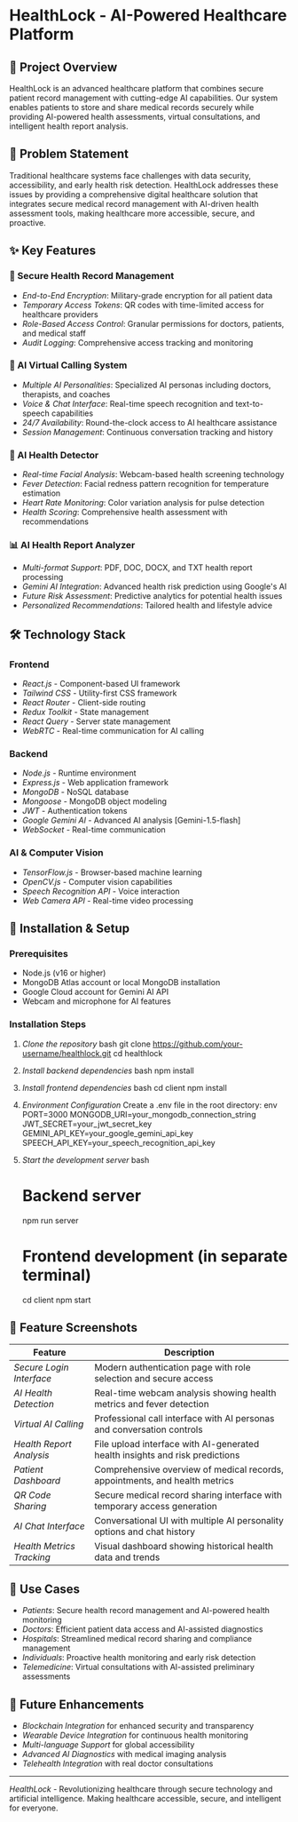 # HealthLock - AI-Powered Healthcare Platform

## 📖 Project Overview

HealthLock is an advanced healthcare platform that combines secure patient record management with cutting-edge AI capabilities. Our system enables patients to store and share medical records securely while providing AI-powered health assessments, virtual consultations, and intelligent health report analysis.

## 🎯 Problem Statement

Traditional healthcare systems face challenges with data security, accessibility, and early health risk detection. HealthLock addresses these issues by providing a comprehensive digital healthcare solution that integrates secure medical record management with AI-driven health assessment tools, making healthcare more accessible, secure, and proactive.

## ✨ Key Features

### 🔐 Secure Health Record Management
- *End-to-End Encryption*: Military-grade encryption for all patient data
- *Temporary Access Tokens*: QR codes with time-limited access for healthcare providers
- *Role-Based Access Control*: Granular permissions for doctors, patients, and medical staff
- *Audit Logging*: Comprehensive access tracking and monitoring

### 🤖 AI Virtual Calling System
- *Multiple AI Personalities*: Specialized AI personas including doctors, therapists, and coaches
- *Voice & Chat Interface*: Real-time speech recognition and text-to-speech capabilities
- *24/7 Availability*: Round-the-clock access to AI healthcare assistance
- *Session Management*: Continuous conversation tracking and history

### 🏥 AI Health Detector
- *Real-time Facial Analysis*: Webcam-based health screening technology
- *Fever Detection*: Facial redness pattern recognition for temperature estimation
- *Heart Rate Monitoring*: Color variation analysis for pulse detection
- *Health Scoring*: Comprehensive health assessment with recommendations

### 📊 AI Health Report Analyzer
- *Multi-format Support*: PDF, DOC, DOCX, and TXT health report processing
- *Gemini AI Integration*: Advanced health risk prediction using Google's AI
- *Future Risk Assessment*: Predictive analytics for potential health issues
- *Personalized Recommendations*: Tailored health and lifestyle advice

## 🛠 Technology Stack

### Frontend
- *React.js* - Component-based UI framework
- *Tailwind CSS* - Utility-first CSS framework
- *React Router* - Client-side routing
- *Redux Toolkit* - State management
- *React Query* - Server state management
- *WebRTC* - Real-time communication for AI calling

### Backend
- *Node.js* - Runtime environment
- *Express.js* - Web application framework
- *MongoDB* - NoSQL database
- *Mongoose* - MongoDB object modeling
- *JWT* - Authentication tokens
- *Google Gemini AI* - Advanced AI analysis [Gemini-1.5-flash]
- *WebSocket* - Real-time communication

### AI & Computer Vision
- *TensorFlow.js* - Browser-based machine learning
- *OpenCV.js* - Computer vision capabilities
- *Speech Recognition API* - Voice interaction
- *Web Camera API* - Real-time video processing

## 🚀 Installation & Setup

### Prerequisites
- Node.js (v16 or higher)
- MongoDB Atlas account or local MongoDB installation
- Google Cloud account for Gemini AI API
- Webcam and microphone for AI features

### Installation Steps

1. *Clone the repository*
   bash
   git clone https://github.com/your-username/healthlock.git
   cd healthlock
   

2. *Install backend dependencies*
   bash
   npm install
   

3. *Install frontend dependencies*
   bash
   cd client
   npm install
   

4. *Environment Configuration*
   Create a .env file in the root directory:
   env
   PORT=3000
   MONGODB_URI=your_mongodb_connection_string
   JWT_SECRET=your_jwt_secret_key
   GEMINI_API_KEY=your_google_gemini_api_key
   SPEECH_API_KEY=your_speech_recognition_api_key
   

5. *Start the development server*
   bash
   # Backend server
   npm run server
   
   # Frontend development (in separate terminal)
   cd client
   npm start
   

## 📸 Feature Screenshots

| Feature | Description |
|---------|------------------------|
| *Secure Login Interface* | Modern authentication page with role selection and secure access |
| *AI Health Detection* | Real-time webcam analysis showing health metrics and fever detection |
| *Virtual AI Calling* | Professional call interface with AI personas and conversation controls |
| *Health Report Analysis* | File upload interface with AI-generated health insights and risk predictions |
| *Patient Dashboard* | Comprehensive overview of medical records, appointments, and health metrics |
| *QR Code Sharing* | Secure medical record sharing interface with temporary access generation |
| *AI Chat Interface* | Conversational UI with multiple AI personality options and chat history |
| *Health Metrics Tracking* | Visual dashboard showing historical health data and trends |

## 🎯 Use Cases

- *Patients*: Secure health record management and AI-powered health monitoring
- *Doctors*: Efficient patient data access and AI-assisted diagnostics
- *Hospitals*: Streamlined medical record sharing and compliance management
- *Individuals*: Proactive health monitoring and early risk detection
- *Telemedicine*: Virtual consultations with AI-assisted preliminary assessments

## 🔮 Future Enhancements

- *Blockchain Integration* for enhanced security and transparency
- *Wearable Device Integration* for continuous health monitoring
- *Multi-language Support* for global accessibility
- *Advanced AI Diagnostics* with medical imaging analysis
- *Telehealth Integration* with real doctor consultations



---

*HealthLock* - Revolutionizing healthcare through secure technology and artificial intelligence. Making healthcare accessible, secure, and intelligent for everyone.